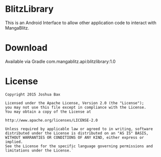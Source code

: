 # BlitzLibrary

This is an Android Interface to allow other application code to interact with MangaBlitz.

Download
=======

Available via Gradle
    com.mangablitz.api:blitzlibrary:1.0

License
=======
    Copyright 2015 Joshua Bax

    Licensed under the Apache License, Version 2.0 (the "License");
    you may not use this file except in compliance with the License.
    You may obtain a copy of the License at

    http://www.apache.org/licenses/LICENSE-2.0

    Unless required by applicable law or agreed to in writing, software
    distributed under the License is distributed on an "AS IS" BASIS,
    WITHOUT WARRANTIES OR CONDITIONS OF ANY KIND, either express or implied.
    See the License for the specific language governing permissions and
    limitations under the License.`
